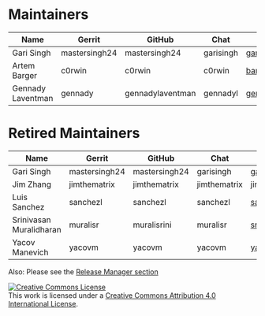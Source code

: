 Maintainers
===========


| Name                      | Gerrit              | GitHub           | Chat     | email                                     |
|--------------|------------|---------------------|----------------|--------------------------------------------------------|
| Gari Singh                | mastersingh24       | mastersingh24    | garisingh        | gari.r.singh@gmail.com            |
| Artem Barger              | c0rwin              | c0rwin           | c0rwin           | bartem@il.ibm.com                 |
| Gennady Laventman         | gennady             | gennadylaventman | gennadyl         | gennady@il.ibm.com                |


Retired Maintainers
===================

| Name                      | Gerrit              | GitHub           | Chat     | email                                     |
|--------------|------------|---------------------|----------------|--------------------------------------------------------|
| Gari Singh                | mastersingh24       | mastersingh24    | garisingh      | gari.r.singh@gmail.com              |
| Jim Zhang                 | jimthematrix        | jimthematrix     | jimthematrix   | jim\_the\_matrix@hotmail.com        |
| Luis Sanchez              | sanchezl            | sanchezl         | sanchezl       | sanchezl@us.ibm.com                 |
| Srinivasan Muralidharan   | muralisr            | muralisrini      | muralisr       | srinivasan.muralidharan99@gmail.com |
| Yacov Manevich            | yacovm              | yacovm           | yacovm         | yacovm@il.ibm.com                   |


Also: Please see the [Release Manager section](https://github.com/hyperledger/fabric/blob/master/docs/source/MAINTAINERS.rst)

<a rel="license" href="http://creativecommons.org/licenses/by/4.0/"><img alt="Creative Commons License" style="border-width:0" src="https://i.creativecommons.org/l/by/4.0/88x31.png" /></a><br />This work is licensed under a <a rel="license" href="http://creativecommons.org/licenses/by/4.0/">Creative Commons Attribution 4.0 International License</a>.
